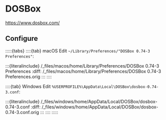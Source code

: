# DOSBox

<https://www.dosbox.com/>

## Configure

:::::{tabs}
::::{tab} macOS
Edit `~/Library/Preferences/"DOSBox 0.74-3 Preferences"`:

:::{literalinclude} /_files/macos/home/Library/Preferences/DOSBox 0.74-3 Preferences
:diff: /_files/macos/home/Library/Preferences/DOSBox 0.74-3 Preferences.orig
:::
::::

::::{tab} Windows
Edit `%USERPROFILE%\AppData\Local\DOSBox\dosbox-0.74-3.conf`:

:::{literalinclude} /_files/windows/home/AppData/Local/DOSBox/dosbox-0.74-3.conf
:diff: /_files/windows/home/AppData/Local/DOSBox/dosbox-0.74-3.conf.orig
:::
::::
:::::

